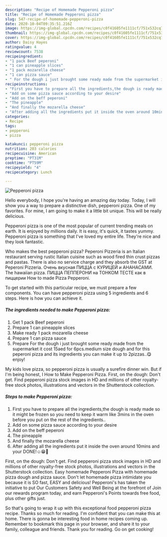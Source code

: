 ```yaml
---
description: "Recipe of Homemade Pepperoni pizza"
title: "Recipe of Homemade Pepperoni pizza"
slug: 547-recipe-of-homemade-pepperoni-pizza
date: 2020-10-04T09:35:51.216Z
image: https://img-global.cpcdn.com/recipes/c0f41605fe1111cf/751x532cq70/pepperoni-pizza-recipe-main-photo.jpg
thumbnail: https://img-global.cpcdn.com/recipes/c0f41605fe1111cf/751x532cq70/pepperoni-pizza-recipe-main-photo.jpg
cover: https://img-global.cpcdn.com/recipes/c0f41605fe1111cf/751x532cq70/pepperoni-pizza-recipe-main-photo.jpg
author: Daisy Hayes
ratingvalue: 4
reviewcount: 7538
recipeingredient:
- "1 pack Beef peperoni"
- "1 can pineapple slices"
- "1 pack mozarella cheese"
- "1 can pizza sauce"
- " For the dough i just brought some ready made from the supermarket it cost 15aed for 6pcsmedium size dough and for this peperoni pizza and its ingredients you can make it up to 2pizzasenjoy"
recipeinstructions:
- "First you have to prepare all the ingredients,the dough is ready made so it might be frozen so you need to keep it warm like 3mins in the oven before you put on the rest of the ingredients.."
- "Add on some pizza sauce according to your desire"
- "Add on the beff peperoni"
- "The pineapple"
- "And finally the mozarella cheese"
- "After adding all the ingredients put it inside the oven around 10mins and your DONE!☺️😁🙂"
categories:
- Recipe
tags:
- pepperoni
- pizza

katakunci: pepperoni pizza 
nutrition: 203 calories
recipecuisine: American
preptime: "PT31M"
cooktime: "PT59M"
recipeyield: "4"
recipecategory: Lunch

---
```



![Pepperoni pizza](https://img-global.cpcdn.com/recipes/c0f41605fe1111cf/751x532cq70/pepperoni-pizza-recipe-main-photo.jpg)

Hello everybody, I hope you're having an amazing day today. Today, I will show you a way to prepare a distinctive dish, pepperoni pizza. One of my favorites. For mine, I am going to make it a little bit unique. This will be really delicious.

Pepperoni pizza is one of the most popular of current trending meals on earth. It is enjoyed by millions daily. It is easy, it's quick, it tastes yummy. Pepperoni pizza is something that I've loved my entire life. They're nice and they look fantastic.

Who makes the best pepperoni pizza? Peperoni Pizzeria is an Italian restaurant serving rustic Italian cuisine such as wood fired thin crust pizzas and pastas. There is also no service charge and they absorb the GST at Peperoni Pizzeria. Очень вкусная ПИЦЦА с КУРИЦЕЙ и АНАНАСАМИ. The hawaiian pizza. ПИЦЦА ПЕППЕРОНИ на ТОНКОМ ТЕСТЕ как в пиццерии How to made Pizza Pepperoni.


To get started with this particular recipe, we must prepare a few components. You can have pepperoni pizza using 5 ingredients and 6 steps. Here is how you can achieve it.

<!--inarticleads1-->

##### The ingredients needed to make Pepperoni pizza:

1. Get 1 pack Beef peperoni
1. Prepare 1 can pineapple slices
1. Make ready 1 pack mozarella cheese
1. Prepare 1 can pizza sauce
1. Prepare  For the dough i just brought some ready made from the supermarket it cost 15aed for 6pcs.medium size dough and for this peperoni pizza and its ingredients you can make it up to 2pizzas..😋enjoy!


My kids love pizza, so pepperoni pizza is usually a surefire dinner win. But if I&#39;m being honest, I How to Make Pepperoni Pizza. First, on the dough: Don&#39;t get. Find pepperoni pizza stock images in HD and millions of other royalty-free stock photos, illustrations and vectors in the Shutterstock collection. 

<!--inarticleads2-->

##### Steps to make Pepperoni pizza:

1. First you have to prepare all the ingredients,the dough is ready made so it might be frozen so you need to keep it warm like 3mins in the oven before you put on the rest of the ingredients..
1. Add on some pizza sauce according to your desire
1. Add on the beff peperoni
1. The pineapple
1. And finally the mozarella cheese
1. After adding all the ingredients put it inside the oven around 10mins and your DONE!☺️😁🙂


First, on the dough: Don&#39;t get. Find pepperoni pizza stock images in HD and millions of other royalty-free stock photos, illustrations and vectors in the Shutterstock collection. Easy homemade Pepperoni Pizza with homemade pizza dough and pizza sauce. Don&#39;t let homemade pizza intimidate you because it is SO fast, EASY and delicious! Pepperoni&#39;s has taken the initiative to put Our Customers Safety and Well Being at the forefront of Join our rewards program today, and earn Pepperoni&#39;s Points towards free food, plus other gifts just. 

So that's going to wrap it up with this exceptional food pepperoni pizza recipe. Thanks so much for reading. I'm confident that you can make this at home. There is gonna be interesting food in home recipes coming up. Remember to bookmark this page in your browser, and share it to your family, colleague and friends. Thank you for reading. Go on get cooking!
